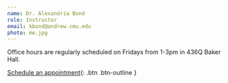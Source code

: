 ```yaml
---
name: Dr. Alexandria Bond
role: Instructor
email: kbond@andrew.cmu.edu
photo: me.jpg
---
```


Office hours are regularly scheduled on Fridays from 1-3pm in 436Q Baker Hall.


[Schedule an appointment](https://calendly.com/kalexandriabond){: .btn .btn-outline }
